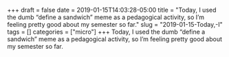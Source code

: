 +++draft = falsedate = 2019-01-15T14:03:28-05:00title = "Today, I used the dumb “define a sandwich” meme as a pedagogical activity, so I’m feeling pretty good about my semester so far."slug = "2019-01-15-Today,-I"tags = []categories = ["micro"]+++Today, I used the dumb “define a sandwich” meme as a pedagogical activity, so I’m feeling pretty good about my semester so far.
